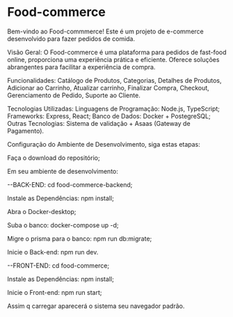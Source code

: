 # Food-commerce

Bem-vindo ao Food-commmerce! Este é um projeto de e-commerce desenvolvido para fazer pedidos de comida.

Visão Geral: O Food-commerce é uma plataforma para pedidos de fast-food online, proporciona uma experiência prática e eficiente. Oferece soluções abrangentes para facilitar a experiência de compra.

Funcionalidades: Catálogo de Produtos, Categorias, Detalhes de Produtos, Adicionar ao Carrinho, Atualizar carrinho, Finalizar Compra, Checkout, Gerenciamento de Pedido, Suporte ao Cliente.

Tecnologias Utilizadas: Linguagens de Programação: Node.js, TypeScript; Frameworks: Express, React; Banco de Dados: Docker + PostegreSQL; Outras Tecnologias: Sistema de validação + Asaas (Gateway de Pagamento).

Configuração do Ambiente de Desenvolvimento, siga estas etapas:

Faça o download do repositório;

Em seu ambiente de desenvolvimento:

--BACK-END: cd food-commerce-backend;

Instale as Dependências: npm install;

Abra o Docker-desktop;

Suba o banco: docker-compose up -d;

Migre o prisma para o banco: npm run db:migrate;

Inicie o Back-end: npm run dev.

--FRONT-END: cd food-commerce;

Instale as Dependências: npm install;

Inicie o Front-end: npm run start;

Assim q carregar aparecerá o sistema seu navegador padrão.
